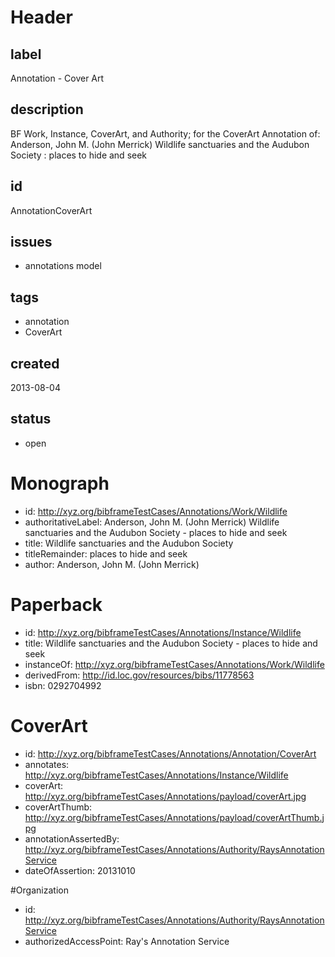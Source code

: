 # Header

## label

Annotation -  Cover Art 

## description

BF Work, Instance, CoverArt, and Authority; for the CoverArt Annotation of: Anderson, John M. (John Merrick) Wildlife sanctuaries and the Audubon Society : places to hide and seek

## id

AnnotationCoverArt

## issues

* annotations model


## tags

* annotation
* CoverArt

## created

2013-08-04

## status

* open

# Monograph 

* id: <http://xyz.org/bibframeTestCases/Annotations/Work/Wildlife>
* authoritativeLabel: Anderson, John M. (John Merrick) Wildlife sanctuaries and the Audubon Society - places to hide and seek
* title: Wildlife sanctuaries and the Audubon Society
* titleRemainder: places to hide and seek
* author: Anderson, John M. (John Merrick) 

# Paperback 

* id: <http://xyz.org/bibframeTestCases/Annotations/Instance/Wildlife>
* title: Wildlife sanctuaries and the Audubon Society -  places to hide and seek
* instanceOf: <http://xyz.org/bibframeTestCases/Annotations/Work/Wildlife> 
* derivedFrom: <http://id.loc.gov/resources/bibs/11778563>
* isbn: 0292704992
 
# CoverArt

* id: <http://xyz.org/bibframeTestCases/Annotations/Annotation/CoverArt>
* annotates: <http://xyz.org/bibframeTestCases/Annotations/Instance/Wildlife> 
* coverArt:   <http://xyz.org/bibframeTestCases/Annotations/payload/coverArt.jpg>
* coverArtThumb: <http://xyz.org/bibframeTestCases/Annotations/payload/coverArtThumb.jpg>
* annotationAssertedBy: <http://xyz.org/bibframeTestCases/Annotations/Authority/RaysAnnotationService>
* dateOfAssertion: 20131010

#Organization
* id: <http://xyz.org/bibframeTestCases/Annotations/Authority/RaysAnnotationService>
* authorizedAccessPoint: Ray's Annotation Service

